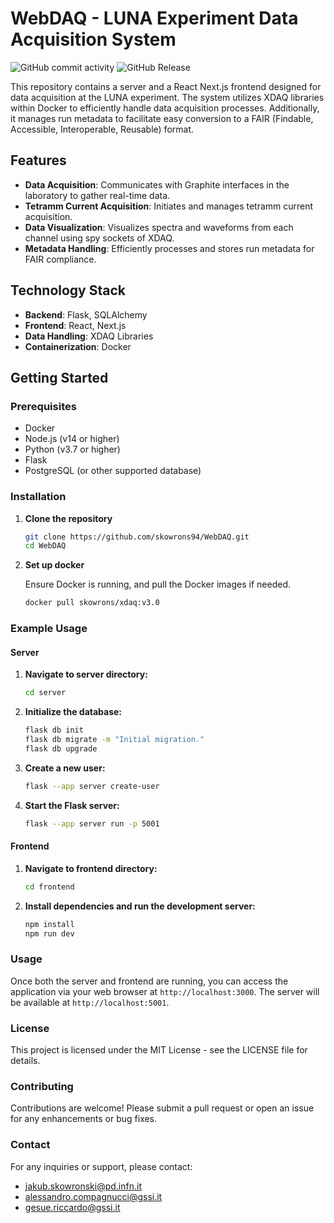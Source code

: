 # WebDAQ - LUNA Experiment Data Acquisition System
![GitHub commit activity](https://img.shields.io/github/commit-activity/m/skowrons94/WebDAQ) ![GitHub Release](https://img.shields.io/github/v/release/skowrons94/WebDAQ?include_prereleases)



This repository contains a server and a React Next.js frontend designed for data acquisition at the LUNA experiment. The system utilizes XDAQ libraries within Docker to efficiently handle data acquisition processes. Additionally, it manages run metadata to facilitate easy conversion to a FAIR (Findable, Accessible, Interoperable, Reusable) format.

## Features

- **Data Acquisition**: Communicates with Graphite interfaces in the laboratory to gather real-time data.
- **Tetramm Current Acquisition**: Initiates and manages tetramm current acquisition.
- **Data Visualization**: Visualizes spectra and waveforms from each channel using spy sockets of XDAQ.
- **Metadata Handling**: Efficiently processes and stores run metadata for FAIR compliance.

## Technology Stack

- **Backend**: Flask, SQLAlchemy
- **Frontend**: React, Next.js
- **Data Handling**: XDAQ Libraries
- **Containerization**: Docker

## Getting Started

### Prerequisites

- Docker
- Node.js (v14 or higher)
- Python (v3.7 or higher)
- Flask
- PostgreSQL (or other supported database)

### Installation

1. **Clone the repository**

   ```bash
   git clone https://github.com/skowrons94/WebDAQ.git
   cd WebDAQ
   ```

2. **Set up docker**
    
    Ensure Docker is running, and pull the Docker images if needed.
    ```bash
    docker pull skowrons/xdaq:v3.0
    ```

### Example Usage

#### Server

1. **Navigate to server directory:**
    ```bash
    cd server
    ```

2. **Initialize the database:**
    ```bash
    flask db init
    flask db migrate -m "Initial migration."
    flask db upgrade

    ```

3. **Create a new user:**
    ```bash
    flask --app server create-user
    ```

4. **Start the Flask server:**
    ```bash
    flask --app server run -p 5001
    ```

#### Frontend

1. **Navigate to frontend directory:**
    ```bash
    cd frontend
    ```

2. **Install dependencies and run the development server:**
    ```bash
    npm install
    npm run dev
    ```

### Usage

Once both the server and frontend are running, you can access the application via your web browser at ```http://localhost:3000```. The server will be available at ```http://localhost:5001```.

### License

This project is licensed under the MIT License - see the LICENSE file for details.

### Contributing

Contributions are welcome! Please submit a pull request or open an issue for any enhancements or bug fixes.

### Contact

For any inquiries or support, please contact:

* jakub.skowronski@pd.infn.it
* alessandro.compagnucci@gssi.it
* gesue.riccardo@gssi.it 
